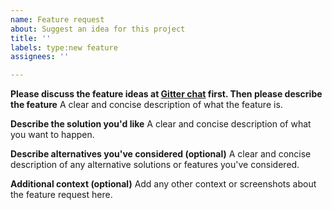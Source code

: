 ```yaml
---
name: Feature request
about: Suggest an idea for this project
title: ''
labels: type:new feature
assignees: ''

---
```


**Please discuss the feature ideas at [Gitter chat](https://gitter.im/AlmasB/FXGL) first. Then please describe the feature**
A clear and concise description of what the feature is.

**Describe the solution you'd like**
A clear and concise description of what you want to happen.

**Describe alternatives you've considered (optional)**
A clear and concise description of any alternative solutions or features you've considered.

**Additional context (optional)**
Add any other context or screenshots about the feature request here.